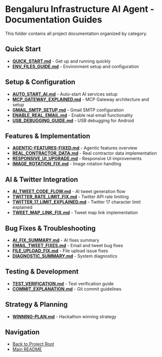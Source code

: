 # Bengaluru Infrastructure AI Agent - Documentation Guides

This folder contains all project documentation organized by category.

## Quick Start

- **[QUICK_START.md](./QUICK_START.md)** - Get up and running quickly
- **[ENV_FILES_GUIDE.md](./ENV_FILES_GUIDE.md)** - Environment setup and configuration

## Setup & Configuration

- **[AUTO_START_AI.md](./AUTO_START_AI.md)** - Auto-start AI services setup
- **[MCP_GATEWAY_EXPLAINED.md](./MCP_GATEWAY_EXPLAINED.md)** - MCP Gateway architecture and setup
- **[GMAIL_SMTP_SETUP.md](./GMAIL_SMTP_SETUP.md)** - Gmail SMTP configuration
- **[ENABLE_REAL_EMAIL.md](./ENABLE_REAL_EMAIL.md)** - Enable real email functionality
- **[USB_DEBUGGING_GUIDE.md](./USB_DEBUGGING_GUIDE.md)** - USB debugging for Android

## Features & Implementation

- **[AGENTIC-FEATURES-FIXED.md](./AGENTIC-FEATURES-FIXED.md)** - Agentic features overview
- **[REAL_CONTRACTOR_DATA.md](./REAL_CONTRACTOR_DATA.md)** - Real contractor data implementation
- **[RESPONSIVE_UI_UPGRADE.md](./RESPONSIVE_UI_UPGRADE.md)** - Responsive UI improvements
- **[IMAGE_ROTATION_FIX.md](./IMAGE_ROTATION_FIX.md)** - Image rotation handling

## AI & Twitter Integration

- **[AI_TWEET_CODE_FLOW.md](./AI_TWEET_CODE_FLOW.md)** - AI tweet generation flow
- **[TWITTER_RATE_LIMIT_FIX.md](./TWITTER_RATE_LIMIT_FIX.md)** - Twitter API rate limiting
- **[TWITTER_17_LIMIT_EXPLAINED.md](./TWITTER_17_LIMIT_EXPLAINED.md)** - Twitter 17 character limit explained
- **[TWEET_MAP_LINK_FIX.md](./TWEET_MAP_LINK_FIX.md)** - Tweet map link implementation

## Bug Fixes & Troubleshooting

- **[AI_FIX_SUMMARY.md](./AI_FIX_SUMMARY.md)** - AI fixes summary
- **[EMAIL_TWEET_FIXES.md](./EMAIL_TWEET_FIXES.md)** - Email and tweet bug fixes
- **[FILE_UPLOAD_FIX.md](./FILE_UPLOAD_FIX.md)** - File upload issue fixes
- **[DIAGNOSTIC_SUMMARY.md](./DIAGNOSTIC_SUMMARY.md)** - System diagnostics

## Testing & Development

- **[TEST_VERIFICATION.md](./TEST_VERIFICATION.md)** - Test verification guide
- **[COMMIT_EXPLANATION.md](./COMMIT_EXPLANATION.md)** - Git commit guidelines

## Strategy & Planning

- **[WINNING-PLAN.md](./WINNING-PLAN.md)** - Hackathon winning strategy

## Navigation

- [Back to Project Root](../)
- [Main README](../README.md)
